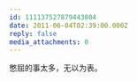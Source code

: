 ```yaml
---
id: 111137527879443804
date: 2011-06-04T02:39:00.000Z
reply: false
media_attachments: 0
---
```


憋屈的事太多，无以为表。 ​​​​

